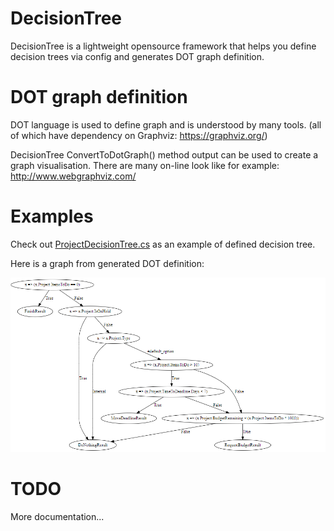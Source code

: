 # DecisionTree

DecisionTree is a lightweight opensource framework that helps you define decision trees via config and generates DOT graph definition.

# DOT graph definition
DOT language is used to define graph and is understood by many tools.
(all of which have dependency on Graphviz: https://graphviz.org/)

DecisionTree ConvertToDotGraph() method output can be used to create a graph visualisation.
There are many on-line look like for example: http://www.webgraphviz.com/

# Examples
Check out [ProjectDecisionTree.cs](https://github.com/Smrecz/DecisionTree/blob/master/DecisionTree.Tests/Tree/ProjectDecisionTree.cs) as an example of defined decision tree.

Here is a graph from generated DOT definition:

![ProjectDecisionTree Graph](https://github.com/Smrecz/DecisionTree/blob/master/ProjectDecisionTree.png)

# TODO
More documentation...
